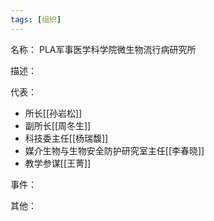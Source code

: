 ```yaml
---
tags: [组织]
---
```


名称：
PLA军事医学科学院微生物流行病研究所

描述：

代表：
- 所长[[孙岩松]]
- 副所长[[周冬生]]
- 科技委主任[[杨瑞馥]]
- 媒介生物与生物安全防护研究室主任[[李春晓]]
- 教学参谋[[王菁]]

事件：

其他：
